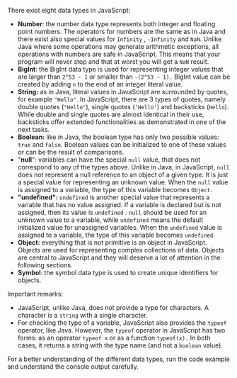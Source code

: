 

There exist eight data types in JavaScript:

* **Number**: the number data type represents both integer and floating point
  numbers. The operators for numbers are the
  same as in Java and there exist also special values for `Infinity`
  , `-Infinity` and `NaN`. Unlike Java where some
  operations may generate arithmetic exceptions, all operations with numbers are
  safe in JavaScript. This means that
  your program will never stop and that at worst you will get a `NaN` result.
* **BigInt**: the BigInt data type is used for representing integer values that
  are larger than `2^53 - 1` or smaller
  than `-(2^53 - 1).` BigInt value can be created by adding `n` to the end of an
  integer literal value.
* **String:** as in Java, literal values in JavaScript are surrounded by quotes,
  for example `"Hello"`. In JavaScript,
  there are 3 types of quotes, namely double quotes (`"Hello"`), single
  quotes (`‘Hello'`) and
  backsticks (``Hello``). While double and single quotes are almost identical in
  their use, backsticks offer extended
  functionalities as demonstrated in one of the next tasks.
* **Boolean:** like in Java, the boolean type has only two possible
  values: `true` and `false`. Boolean values can be
  initialized to one of these values or can be the result of comparisons.
* "**null**": variables can have the special `null` value, that does not
  correspond to any of the types above. Unlike in
  Java, in JavaScript, `null` does not represent a null reference to an object
  of a given type. It is just a special
  value for representing an unknown value. When the `null` value is assigned to
  a variable, the type of this variable
  becomes `Object`.
* **"undefined":** `undefined` is another special value that represents a
  variable that has no value assigned. If a
  variable is declared but is not assigned, then its value is `undefined`
  . `null` should be used for an unknown value to
  a variable, while `undefined` means the default initialized value for
  unassigned variables. When the `undefined` value
  is assigned to a variable, the type of this variable
  becomes `undefined`.
* **Object:** everything that is not primitive is an object in JavaScript.
  Objects are used for representing complex
  collections of data. Objects are central to JavaScript and they will deserve a
  lot of attention in the following
  sections.
* **Symbol**: the symbol data type is used to create unique identifiers for
  objects.

Important remarks:

* JavaScript, unlike Java, does not provide a type for characters. A character
  is a `string` with a single character.
* For checking the type of a variable, JavaScript also provides the `typeof`
  operator, like Java. However, the
  `typeof` operator in JavaScript has two forms: as an operator `typeof x` or as
  a function `typeof(x).` In both cases,
  it returns a string with the type name (and not a `boolean` value).

For a better understanding of the different data types, run the code example and
understand the console output
carefully.